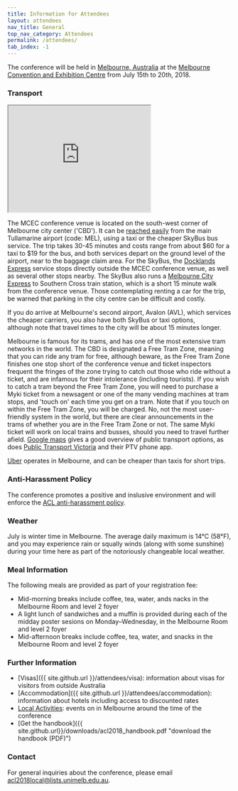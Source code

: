 ```yaml
---
title: Information for Attendees
layout: attendees
nav_title: General
top_nav_category: Attendees
permalink: /attendees/
tab_index: -1
---
```


The conference will be held in [Melbourne, Australia](https://www.melbourne.org/?utm_source=Microsite&utm_campaign=Computational%20Linguistics) at
the [Melbourne Convention and Exhibition Centre](http://mcec.com.au/) from July 15th to 20th, 2018.

### Transport

<iframe src="https://www.google.com/maps/d/embed?mid=10fODwxGgG0wR4djbdgfmvUagAczDOjY3" width="320" height="240"></iframe>

The MCEC conference venue is located on the south-west corner of Melbourne city center ('CBD').
It can be [reached easily](https://www.rome2rio.com/map/Melbourne-Airport-MEL/1-Convention-Centre-Pl-South-Wharf-VIC-3006-Australia) from the main Tullamarine airport (code: MEL), using a taxi or the cheaper SkyBus bus service. 
The trip takes 30-45 minutes and costs range from about $60 for a taxi to $19 for the bus, and both services depart on the ground level of the airport, near to the baggage claim area. 
For the SkyBus, the [Docklands Express](https://www.skybus.com.au/southbank-docklands-express/) service stops directly outside the MCEC conference venue, as well as several other stops nearby. 
The SkyBus also runs a [Melbourne City Express](https://www.skybus.com.au/melbourne-city-express/) to Southern Cross train station, which is a short 15 minute walk from the conference venue.
Those contemplating renting a car for the trip, be warned that parking in the city centre can be difficult and costly.

If you do arrive at Melbourne's second airport, Avalon (AVL), which services the cheaper carriers, you also have both SkyBus or taxi options, although note that travel times to the city will be about 15 minutes longer.

Melbourne is famous for its trams, and has one of the most extensive tram networks in the world. The CBD is designated a Free Tram Zone, meaning that you can ride any tram for free, although beware, as the Free Tram Zone finishes one stop short of the conference venue and 
ticket inspectors frequent the fringes of the zone trying to catch out
those who ride without a ticket, and are infamous for their intolerance
(including tourists). If you wish to catch a tram beyond the Free Tram
Zone, you will need to purchase a Myki ticket from a newsagent or one of
the many vending machines at tram stops, and 'touch on' each time you
get on a tram. Note that if you touch on within the Free Tram Zone, you
will be charged. No, not the most user-friendly system in the world, but
there are clear announcements in the trams of whether you are in the
Free Tram Zone or not. The same Myki ticket will work on local trains 
and busses, should you need to travel further afield. [Google maps](https://www.google.com/maps) gives
a good overview of public transport options, as does [Public Transport Victoria](https://www.ptv.vic.gov.au/) and their PTV phone app.

[Uber](https://www.uber.com/en-AU/) operates in Melbourne, and can be cheaper than taxis for short trips.

### Anti-Harassment Policy

The conference promotes a positive and inslusive environment and will enforce the [ACL anti-harassment policy](https://www.aclweb.org/adminwiki/index.php?title=Anti-Harassment_Policy).

### Weather

July is winter time in Melbourne. The average daily maximum is 14°C (58°F),  and you may experience rain or squally winds (along with some sunshine) during your time here as part of the notoriously changeable local weather.

### Meal Information

The following meals are provided as part of your registration fee:
* Mid-morning breaks include coffee, tea, water, ands nacks in the Melbourne Room and level 2 foyer
* A light lunch of sandwiches and a muffin is provided during each of the midday poster sesions on Monday–Wednesday, in the Melbourne Room and level 2 foyer
* Mid-afternoon breaks include coffee, tea, water, and snacks in the Melbourne Room and level 2 foyer


### Further Information

* [Visas]({{ site.github.url }}/attendees/visa): information about visas for visitors from outside Australia
* [Accommodation]({{ site.github.url }}/attendees/accommodation): information about hotels including access to discounted rates
* [Local Activities](https://whatson.melbourne.vic.gov.au/winter/Pages/default.aspx): events on in Melbourne around the time of the conference
* [Get the handbook]({{ site.github.url}}/downloads/acl2018_handbook.pdf "download the handbook (PDF)")

### Contact

For general inquiries about the conference, please email <acl2018local@lists.unimelb.edu.au>.
